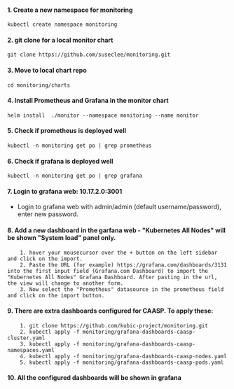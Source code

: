 #### 1. Create a new namespace for monitoring 
```kubectl create namespace monitoring```
#### 2. git clone for a local monitor chart
```git clone https://github.com/suseclee/monitoring.git```
#### 3. Move to local chart repo 
```cd monitoring/charts```
#### 4. Install Prometheus and Grafana in the monitor chart
```helm install  ./monitor --namespace monitoring --name monitor```
#### 5. Check if prometheus is deployed well 
```kubectl -n monitoring get po | grep prometheus```
#### 6. Check if grafana is deployed well
```kubectl -n monitoring get po | grep grafana```
#### 7. Login to grafana web: 10.17.2.0:3001
   * Login to grafana web with admin/admin (default username/password), enter new password.   
#### 8. Add a new dashboard in the garfana web - "Kubernetes All Nodes" will be shown "System load" panel only.
```
    1. hover your mousecursor over the + button on the left sidebar and click on the import.
    2. Paste the URL (for example) https://grafana.com/dashboards/3131 into the first input field (Grafana.com Dashboard) to import the "Kubernetes All Nodes" Grafana Dashboard. After pasting in the url, the view will change to another form.
    3. Now select the "Prometheus" datasource in the prometheus field and click on the import button.
```
#### 9. There are extra dashboards configured for CAASP. To apply these:
```
    1. git clone https://github.com/kubic-project/monitoring.git
    2. kubectl apply -f monitoring/grafana-dashboards-caasp-cluster.yaml
    3. kubectl apply -f monitoring/grafana-dashboards-caasp-namespaces.yaml
    4. kubectl apply -f monitoring/grafana-dashboards-caasp-nodes.yaml
    5. kubectl apply -f monitoring/grafana-dashboards-caasp-pods.yaml
```
#### 10. All the configured dashboards will be shown in grafana 
